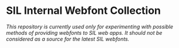 # SIL Internal Webfont Collection

*This repository is currently used only for experimenting with possible methods of providing webfonts to SIL web apps. It should not be considered as a source for the latest SIL webfonts.*
